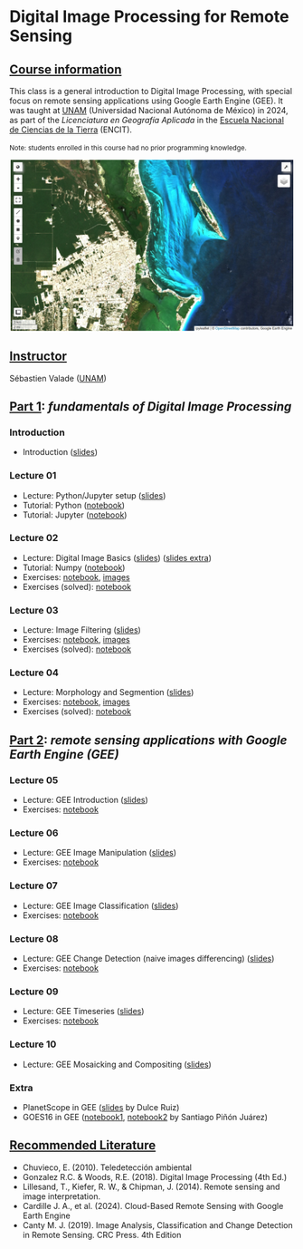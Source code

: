 # Digital Image Processing for Remote Sensing

## <u>Course information</u>
This class is a general introduction to Digital Image Processing, with special focus on remote sensing applications using Google Earth Engine (GEE). It was taught at [UNAM](https://www.unam.mx/) (Universidad Nacional Autónoma de México) in 2024, as part of the *Licenciatura en Geografía Aplicada* in the [Escuela Nacional de Ciencias de la Tierra](https://www.encit.unam.mx/) (ENCIT).<br>

<small>Note: students enrolled in this course had no prior programming knowledge.</small>

<div style="text-align: center; margin-top: 0;">
    <img src="featured.jpg" alt="" width="500"/>
</div>

## <u>Instructor</u>
Sébastien Valade ([UNAM](https://svalade.github.io/))

## <u>Part 1</u>: *fundamentals of Digital Image Processing*

### Introduction 
* Introduction ([slides](https://raw.githubusercontent.com/svalade/dip4rs/master/lectures/pdfs_2024/DIP4RS_00_introduction.pdf))
  
### Lecture 01
* Lecture: Python/Jupyter setup ([slides](https://raw.githubusercontent.com/svalade/dip4rs/master/lectures/pdfs_2024/DIP4RS_01_lecture.pdf))
* Tutorial: Python ([notebook](https://github.com/svalade/dip4rs/blob/master/exercises/01/DIP4RS_01_python-tutorial.ipynb))
* Tutorial: Jupyter ([notebook](https://github.com/svalade/dip4rs/blob/master/exercises/01/DIP4RS_01_jupyter-tutorial.ipynb))

### Lecture 02
* Lecture: Digital Image Basics ([slides](https://raw.githubusercontent.com/svalade/dip4rs/master/lectures/pdfs_2024/DIP4RS_02_lecture.pdf)) ([slides extra](https://raw.githubusercontent.com/svalade/dip4rs/master/lectures/pdfs_2024/DIP4RS_02_lecture_extra.pdf))
* Tutorial: Numpy ([notebook](https://github.com/svalade/dip4rs/blob/master/exercises/02/DIP4RS_02_numpy-tutorial.ipynb))
* Exercises: [notebook](https://github.com/svalade/dip4rs/blob/master/exercises/02/exercises.ipynb), [images](https://github.com/svalade/dip4rs/blob/master/exercises/02/exercises_images.zip)
* Exercises (solved): [notebook](https://github.com/svalade/dip4rs/blob/master/exercises/02/exercises_solved-live.ipynb)

### Lecture 03
* Lecture: Image Filtering ([slides](https://raw.githubusercontent.com/svalade/dip4rs/master/lectures/pdfs_2024/DIP4RS_03_lecture.pdf))
* Exercises: [notebook](https://github.com/svalade/dip4rs/blob/master/exercises/03/exercises.ipynb), [images](https://github.com/svalade/dip4rs/blob/master/exercises/03/exercises_images.zip)
* Exercises (solved): [notebook](https://github.com/svalade/dip4rs/blob/master/exercises/03/exercises_solved-live.ipynb)

### Lecture 04
* Lecture: Morphology and Segmention ([slides](https://raw.githubusercontent.com/svalade/dip4rs/master/lectures/pdfs_2024/DIP4RS_04_lecture.pdf))
* Exercises: [notebook](https://github.com/svalade/dip4rs/blob/master/exercises/04/exercises.ipynb), [images](https://github.com/svalade/dip4rs/blob/master/exercises/04/exercises_images.zip)
* Exercises (solved): [notebook](https://github.com/svalade/dip4rs/blob/master/exercises/04/exercises_solved-live.ipynb)

## <u>Part 2</u>: *remote sensing applications with Google Earth Engine (GEE)*

### Lecture 05
* Lecture: GEE Introduction ([slides](https://raw.githubusercontent.com/svalade/dip4rs/master/lectures/pdfs_2024/DIP4RS_05_lecture.pdf))
* Exercises: [notebook](https://github.com/svalade/dip4rs/blob/master/exercises/05/exercises.ipynb)

### Lecture 06
* Lecture: GEE Image Manipulation ([slides](https://raw.githubusercontent.com/svalade/dip4rs/master/lectures/pdfs_2024/DIP4RS_06_lecture.pdf))
* Exercises: [notebook](https://github.com/svalade/dip4rs/blob/master/exercises/06/exercises.ipynb)

### Lecture 07
* Lecture: GEE Image Classification ([slides](https://raw.githubusercontent.com/svalade/dip4rs/master/lectures/pdfs_2024/DIP4RS_07_lecture.pdf))
* Exercises: [notebook](https://github.com/svalade/dip4rs/blob/master/exercises/07/exercises.ipynb)

### Lecture 08
* Lecture: GEE Change Detection (naive images differencing) ([slides](https://raw.githubusercontent.com/svalade/dip4rs/master/lectures/pdfs_2024/DIP4RS_08_lecture.pdf))
* Exercises: [notebook](https://github.com/svalade/dip4rs/blob/master/exercises/08/exercises.ipynb)

### Lecture 09
* Lecture: GEE Timeseries ([slides](https://raw.githubusercontent.com/svalade/dip4rs/master/lectures/pdfs_2024/DIP4RS_09_lecture.pdf))
* Exercises: [notebook](https://github.com/svalade/dip4rs/blob/master/exercises/09/exercises.ipynb)

### Lecture 10
* Lecture: GEE Mosaicking and Compositing ([slides](https://raw.githubusercontent.com/svalade/dip4rs/master/lectures/pdfs_2024/DIP4RS_10_lecture.pdf))
<!-- * Exercises: [notebook](https://github.com/svalade/dip4rs/blob/master/exercises/10/exercises.ipynb) -->

### Extra
* PlanetScope in GEE ([slides](https://raw.githubusercontent.com/svalade/dip4rs/master/lectures/pdfs_2024/DIP4RS_extra_PlanetScope.pdf) by Dulce Ruiz)
* GOES16 in GEE ([notebook1](https://github.com/svalade/dip4rs/blob/master/exercises/GOES/GOES16_ash.ipynb), [notebook2](https://github.com/svalade/dip4rs/blob/master/exercises/GOES/GOES16_eclipse.ipynb) by Santiago Piñón Juárez)

## <u>Recommended Literature</u>
* Chuvieco, E. (2010). Teledetección ambiental
* Gonzalez R.C. & Woods, R.E. (2018). Digital Image Processing (4th Ed.)
* Lillesand, T., Kiefer, R. W., & Chipman, J. (2014). Remote sensing and image interpretation.
* Cardille J. A., et al. (2024). Cloud-Based Remote Sensing with Google Earth Engine
* Canty M. J. (2019). Image Analysis, Classification and Change Detection in Remote Sensing. CRC Press. 4th Edition